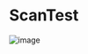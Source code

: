 # ScanTest
![image](https://user-images.githubusercontent.com/128670697/230286447-8992da32-1a84-41b1-a143-4541fcf1ca99.png)
